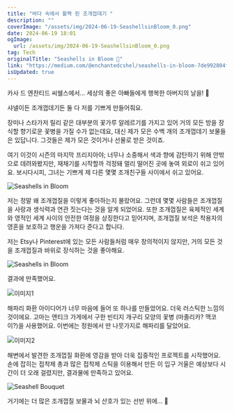 ```yaml
---
title: "바다 속에서 활짝 핀 조개껍데기 "
description: ""
coverImage: "/assets/img/2024-06-19-SeashellsinBloom_0.png"
date: 2024-06-19 18:01
ogImage:
  url: /assets/img/2024-06-19-SeashellsinBloom_0.png
tag: Tech
originalTitle: "Seashells in Bloom 🐚"
link: "https://medium.com/@enchantedcshel/seashells-in-bloom-7de992804f52"
isUpdated: true
---
```


카사 드 엔찬티드 씨쉘스에서... 세상의 좋은 아빠들에게 행복한 아버지의 날을! 🐚

샤넬이든 조개껍데기든 둘 다 저를 기쁘게 만들어줘요.

장미나 스타가저 릴리 같은 대부분의 꽃가루 알레르기를 가지고 있어 거의 모든 방을 장식할 향기로운 꽃병을 가질 수가 없는데요, 대신 제가 모은 수백 개의 조개껍데기 보물들은 있답니다. 그것들은 제가 모은 것이거나 선물로 받은 것이죠.

여기 이것이 시즌의 마지막 프리지아야; 너무나 소중해서 색과 향에 감탄하기 위해 안밖으로 데려와봤지만, 재채기를 시작할까 걱정돼 멀리 떨어진 곳에 놓여 외로이 쉬고 있어요. 보시다시피, 그녀는 기쁘게 제 다른 몇몇 조개친구들 사이에서 쉬고 있어요.

<!-- cozy-coder - 수평 -->

<ins class="adsbygoogle"
     style="display:block"
     data-ad-client="ca-pub-4877378276818686"
     data-ad-slot="1107185301"
     data-ad-format="auto"
     data-full-width-responsive="true"></ins>

<script>
     (adsbygoogle = window.adsbygoogle || []).push({});
</script>

![Seashells in Bloom](/assets/img/2024-06-19-SeashellsinBloom_0.png)

저는 정말 왜 조개껍질을 이렇게 좋아하는지 몰랐어요. 그런데 몇몇 사람들은 조개껍질을 사랑과 생식력과 연관 짓는다는 것을 알게 되었어요. 또한 조개껍질은 육체적인 세계와 영적인 세계 사이의 안전한 여정을 상징한다고 믿어지며, 조개껍질 보석은 착용자의 영혼을 보호하고 행운을 가져다 준다고 합니다.

저는 Etsy나 Pinterest에 있는 모든 사람들처럼 매우 창의적이지 않지만, 거의 모든 것을 조개껍질과 바위로 장식하는 것을 좋아해요.

![Seashells in Bloom](/assets/img/2024-06-19-SeashellsinBloom_1.png)

<!-- cozy-coder - 수평 -->

<ins class="adsbygoogle"
     style="display:block"
     data-ad-client="ca-pub-4877378276818686"
     data-ad-slot="1107185301"
     data-ad-format="auto"
     data-full-width-responsive="true"></ins>

<script>
     (adsbygoogle = window.adsbygoogle || []).push({});
</script>

결과에 만족했어요.

![이미지1](/assets/img/2024-06-19-SeashellsinBloom_2.png)

해파리 화환 아이디어가 너무 마음에 들어 또 하나를 만들었어요. 더욱 러스틱한 느낌의 것이에요. 고마는 앤티크 가게에서 구한 빈티지 개구리 모양의 꽃병 (마졸리카? 맥코이?)을 사용했어요. 이번에는 정원에서 딴 나뭇가지로 해파리를 달았어요.

![이미지2](/assets/img/2024-06-19-SeashellsinBloom_3.png)

<!-- cozy-coder - 수평 -->

<ins class="adsbygoogle"
     style="display:block"
     data-ad-client="ca-pub-4877378276818686"
     data-ad-slot="1107185301"
     data-ad-format="auto"
     data-full-width-responsive="true"></ins>

<script>
     (adsbygoogle = window.adsbygoogle || []).push({});
</script>

해변에서 발견한 조개껍질 화환에 영감을 받아 더욱 집중적인 프로젝트를 시작했어요. 손에 잡히는 접착제 총과 많은 접착제 스틱을 이용해서 만든 이 입구 거울은 예상보다 시간이 더 오래 걸렸지만, 결과물에 만족하고 있어요.

![Seashell Bouquet](/assets/img/2024-06-19-SeashellsinBloom_4.png)

거기에는 더 많은 조개껍질 보물과 뇌 산호가 있는 선반 위에... 🐚
